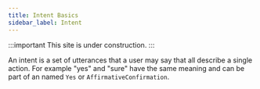 ```yaml
---
title: Intent Basics
sidebar_label: Intent
---
```


:::important
This site is under construction.
:::

An intent is a set of utterances that a user may say that all describe a single action. For example "yes" and "sure" have the same meaning and can be part of an named `Yes` or `AffirmativeConfirmation`.
